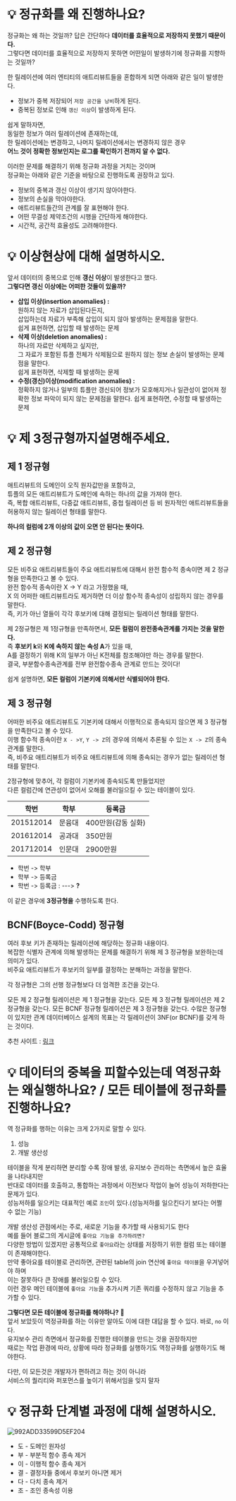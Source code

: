 # 💡 정규화를 왜 진행하나요?
 
정규화는 왜 하는 것일까? 답은 간단하다 **데이터를 효율적으로 저장하지 못했기 때문이다.**             
그렇다면 데이터를 효율적으로 저장하지 못하면 어떤일이 발생하기에 정규화를 지향하는 것일까?         
           
한 릴레이션에 여러 엔티티의 애트리뷰트들을 혼합하게 되면 아래와 같은 일이 발생한다.        
          
* 정보가 중복 저장되어 `저장 공간을 낭비`하게 된다. 
* 중복된 정보로 인해 `갱신 이상`이 발생하게 된다. 
                   
쉽게 말하자면,     
동일한 정보가 여러 릴레이션에 존재하는데,      
한 릴레이션에는 변경하고, 나머지 릴레이션에서는 변경하지 않은 경우        
**어느 것이 정확한 정보인지는 로그를 확인하기 전까지 알 수 없다.**         
              
이러한 문제를 해결하기 위해 정규화 과정을 거치는 것이며           
정규화는 아래와 같은 기준을 바탕으로 진행하도록 권장하고 있다.        
      
* 정보의 중복과 갱신 이상이 생기지 않아야한다.     
* 정보의 손실을 막아야한다.   
* 애트리뷰트들간의 관계를 잘 표현해야 한다.  
* 어떤 무결성 제약조건의 시행을 간단하게 해야한다.   
* 시간적, 공간적 효율성도 고려해야한다.   
       
 # 💡 이상현상에 대해 설명하시오.
     
앞서 데이터의 중복으로 인해 **갱신 이상**이 발생한다고 했다.            
**그렇다면 갱신 이상에는 어떠한 것들이 있을까?**               
* **삽입 이상(insertion anomalies) :**   
  원하지 않는 자료가 삽입된다든지,   
  삽입하는데 자료가 부족해 삽입이 되지 않아 발생하는 문제점을 말한다.  
  쉽게 표현하면, 삽입할 때 발생하는 문제
* **삭제 이상(deletion anomalies) :**     
  하나의 자료만 삭제하고 싶지만,     
  그 자료가 포함된 튜플 전체가 삭제됨으로 원하지 않는 정보 손실이 발생하는 문제점을 말한다.   
  쉽게 표현하면, 삭제할 때 발생하는 문제    
* **수정(갱신)이상(modification anomalies) :**   
  정확하지 않거나 일부의 튜플만 갱신되어 정보가 모호해지거나 일관성이 없어져 정확한 정보 파악이 되지 않는 문제점을 말한다.
  쉽게 표현하면, 수정할 때 발생하는 문제
    
# 💡 제 3정규형까지설명해주세요.
## 제 1 정규형   
애트리뷰트의 도메인이 오직 원자값만을 포함하고,     
튜플의 모든 애트리뷰트가 도메인에 속하는 하나의 값을 가져야 한다.      
즉, 복합 애트리뷰트, 다중값 애트리뷰트, 중첩 릴레이션 등 비 원자적인 애트리뷰트들을 허용하지 않는 릴레이션 형태를 말한다.   
              
**하나의 컬럼에 2개 이상의 값이 오면 안 된다는 뜻이다.**       
      
## 제 2 정규형   
모든 비주요 애트리뷰트들이 주요 애트리뷰트에 대해서 완전 함수적 종속이면 제 2 정규형을 만족한다고 볼 수 있다.      
완전 함수적 종속이란 X -> Y 라고 가정했을 때,          
X 의 어떠한 애트리뷰트라도 제거하면 더 이상 함수적 종속성이 성립하지 않는 경우를 말한다.      
즉, 키가 아닌 열들이 각각 후보키에 대해 결정되는 릴레이션 형태를 말한다.       
     
제 2정규형은 제 1정규형을 만족하면서, **모든 컬럼이 완전종속관계를 가지는 것을 말한다.**    
즉 **후보키 k**와 **K에 속하지 않는 속성 A**가 있을 때,      
A를 결정하기 위해 K의 일부가 아닌 K전체를 참조해야만 하는 경우를 말한다.      
결국, 부분함수종속관계를 전부 완전함수종속 관계로 만드는 것이다!       
        
쉽게 설명하면, **모든 컬럼이 기본키에 의해서만 식별되어야 한다.**      
      
## 제 3 정규형  
어떠한 비주요 애트리뷰트도 기본키에 대해서 이행적으로 종속되지 않으면 제 3 정규형을 만족한다고 볼 수 있다.      
이행 함수적 종속이란 `X - >Y`, `Y -> Z`의 경우에 의해서 추론될 수 있는 `X -> Z`의 종속관계를 말한다.         
즉, 비주요 애트리뷰트가 비주요 애트리뷰트에 의해 종속되는 경우가 없는 릴레이션 형태를 말한다.            
                  
2정규형에 맞추어, 각 컬럼이 기본키에 종속되도록 만들었지만   
다른 컬럼간에 연관성이 없어서 오해를 불러일으킬 수 있는 테이블이 있다.  
      
|학번|학부|등록금|    
|----|---|-----|      
|201512014|문융대|400만원(감동 실화)|     
|201612014|공과대|350만원|    
|201712014|인문대|2900만원|     
   
* 학번 -> 학부   
* 학부 -> 등록금  
* 학번 -> 등록금 : ---> **?**     

이 같은 경우에 **3정규형을** 수행하도록 한다. 

## BCNF(Boyce-Codd) 정규형  
여러 후보 키가 존재하는 릴레이션에 해당하는 정규화 내용이다.       
복잡한 식별자 관계에 의해 발생하는 문제를 해결하기 위해 제 3 정규형을 보완하는데 의미가 있다.       
비주요 애트리뷰트가 후보키의 일부를 결정하는 분해하는 과정을 말한다.    
   
각 정규형은 그의 선행 정규형보다 더 엄격한 조건을 갖는다.
    
모든 제 2 정규형 릴레이션은 제 1 정규형을 갖는다.
모든 제 3 정규형 릴레이션은 제 2 정규형을 갖는다.
모든 BCNF 정규형 릴레이션은 제 3 정규형을 갖는다.
수많은 정규형이 있지만 관계 데이터베이스 설계의 목표는 각 릴레이션이 3NF(or BCNF)를 갖게 하는 것이다. 
   
추천 사이트 : [링크](https://yaboong.github.io/database/2018/03/09/database-normalization-1/)     
  
# 💡 데이터의 중복을 피할수있는데 역정규화는 왜실행하나요? / 모든 테이블에 정규화를 진행하나요?
역 정규화를 행하는 이유는 크게 2가지로 말할 수 있다.  

1. 성능
2. 개발 생산성 
  
테이블을 작게 분리하면 분리할 수록 장애 발생, 유지보수 관리하는 측면에서 높은 효율을 나타내지만       
반대로 데이터를 호출하고, 통합하는 과정에서 이전보다 작업이 늘어 성능이 저하한다는 문제가 있다.      
성능저하를 일으키는 대표적인 예로 `조인`이 있다.(성능저하를 일으킨다기 보다는 어쩔 수 없는 기능)     
  
개발 생산성 관점에서는 주로, 새로운 기능을 추가할 때 사용되기도 한다      
예를 들어 블로그의 게시글에 `좋아요 기능을 추가하려면?`     
다양한 방법이 있겠지만 공통적으로 `좋아요`라는 상태를 저장하기 위한 컬럼 또는 테이블이 존재해야한다.     
만약 좋아요를 테이블로 관리하면, 관련된 table의 join 연산에 `좋아요 테이블`을 우겨넣어야 하며  
이는 잘못하다 큰 장애를 불러일으킬 수 있다.   
이런 경우 메인 테이블에 `좋아요 기능`을 추가시켜 기존 쿼리를 수정하지 않고 기능을 추가할 수 있다.   
   
**그렇다면 모든 테이블에 정규화를 해야하나? 🤔**         
앞서 보았듯이 역정규화를 하는 이유만 알아도 이에 대한 대답을 할 수 있다. 바로, `no` 이다.       
유지보수 관리 측면에서 정규화를 진행한 테이블을 만드는 것을 권장하지만      
때로는 작업 환경에 따라, 상황에 따라 정규화를 실행하기도 역정규화를 실행하기도 해야한다.      

다만, 이 모든것은 개발자가 편하려고 하는 것이 아니라  
서비스의 퀄리티와 퍼포먼스를 높이기 위해서임을 잊지 말자   
   
# 💡 정규화 단계별 과정에 대해 설명하시오.
  
![992ADD33599D5EF204](https://user-images.githubusercontent.com/50267433/114386209-e48c5300-9bcb-11eb-8013-a7db76cc597a.png)
  
* 도 - 도메인 원자성 
* 부 - 부분적 함수 종속 제거 
* 이 - 이행적 함수 종속 제거 
* 결 - 결정자들 중에서 후보키 아니면 제거 
* 다 - 다치 종속 제거  
* 조 - 조인 종속성 이용  

